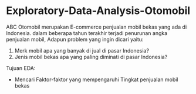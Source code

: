 # Exploratory-Data-Analysis-Otomobil
ABC Otomobil merupakan E-commerce penjualan mobil bekas yang ada di Indonesia. dalam beberapa tahun terakhir terjadi penurunan angka penjualan mobil, Adapun problem yang ingin dicari yaitu:

1. Merk mobil apa yang banyak di jual di pasar Indonesia?
2. Jenis mobil bekas apa yang paling diminati di pasar Indonesia?


Tujuan EDA:

- Mencari Faktor-faktor yang mempengaruhi Tingkat penjualan mobil bekas
